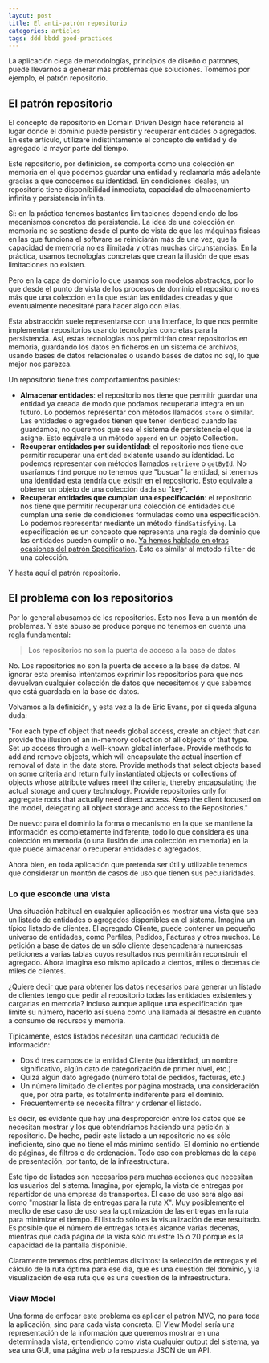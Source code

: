 ```yaml
---
layout: post
title: El anti-patrón repositorio
categories: articles
tags: ddd bbdd good-practices
---
```


La aplicación ciega de metodologías, principios de diseño o patrones, puede llevarnos a generar más problemas que soluciones. Tomemos por ejemplo, el patrón repositorio.

## El patrón repositorio

El concepto de repositorio en Domain Driven Design hace referencia al lugar donde el dominio puede persistir y recuperar entidades o agregados. En este artículo, utilizaré indistintamente el concepto de entidad y de agregado la mayor parte del tiempo.

Este repositorio, por definición, se comporta como una colección en memoria en el que podemos guardar una entidad y reclamarla más adelante gracias a que conocemos su identidad. En condiciones ideales, un repositorio tiene disponibilidad inmediata, capacidad de almacenamiento infinita y persistencia infinita.

Sí: en la práctica tenemos bastantes limitaciones dependiendo de los mecanismos concretos de persistencia. La idea de una colección en memoria no se sostiene desde el punto de vista de que las máquinas físicas en las que funciona el software se reiniciarán más de una vez, que la capacidad de memoria no es ilimitada y otras muchas circunstancias. En la práctica, usamos tecnologías concretas que crean la ilusión de que esas limitaciones no existen. 

Pero en la capa de dominio lo que usamos son modelos abstractos, por lo que desde el punto de vista de los procesos de dominio el repositorio no es más que una colección en la que están las entidades creadas y que eventualmente necesitaré para hacer algo con ellas.

Esta abstracción suele representarse con una Interface, lo que nos permite implementar repositorios usando tecnologías concretas para la persistencia. Así, estas tecnologías nos permitirían crear repositorios en memoria, guardando los datos en ficheros en un sistema de archivos, usando bases de datos relacionales o usando bases de datos no sql, lo que mejor nos parezca.

Un repositorio tiene tres comportamientos posibles:

* **Almacenar entidades**: el repositorio nos tiene que permitir guardar una entidad ya creada de modo que podamos recuperarla íntegra en un futuro. Lo podemos representar con métodos llamados `store` o similar. Las entidades o agregados tienen que tener identidad cuando las guardamos, no queremos que sea el sistema de persistencia el que la asigne. Esto equivale a un método `append` en un objeto Collection.
* **Recuperar entidades por su identidad**: el repositorio nos tiene que permitir recuperar una entidad existente usando su identidad. Lo podemos representar con métodos llamados `retrieve` o `getById`. No usaríamos `find` porque no tenemos que "buscar" la entidad, si tenemos una identidad esta tendría que existir en el repositorio. Esto equivale a obtener un objeto de una colección dada su "key".
* **Recuperar entidades que cumplan una especificación**: el repositorio nos tiene que permitir recuperar una colección de entidades que cumplan una serie de condiciones formuladas como una especificación. Lo podemos representar mediante un método `findSatisfying`. La especificación es un concepto que representa una regla de dominio que las entidades pueden cumplir o no. [Ya hemos hablado en otras ocasiones del patrón Specification](/the-way-to-ddd-2). Esto es similar al metodo `filter` de una colección.

Y hasta aquí el patrón repositorio.

## El problema con los repositorios

Por lo general abusamos de los repositorios. Esto nos lleva a un montón de problemas. Y este abuso se produce porque no tenemos en cuenta una regla fundamental:

> Los repositorios no son la puerta de acceso a la base de datos

No. Los repositorios no son la puerta de acceso a la base de datos. Al ignorar esta premisa intentamos exprimir los repositorios para que nos devuelvan cualquier colección de datos que necesitemos y que sabemos que está guardada en la base de datos.

Volvamos a la definición, y esta vez a la de Eric Evans, por si queda alguna duda:

"For each type of object that needs global access, create an object that can provide the illusion of an in-memory collection of all objects of that type. Set up access through a well-known global interface. Provide methods to add and remove objects, which will encapsulate the actual insertion of removal of data in the data store. Provide methods that select objects based on some criteria and return fully instantiated objects or collections of objects whose attribute values meet the criteria, thereby encapsulating the actual storage and query technology. Provide repositories only for aggregate roots that actually need direct access. Keep the client focused on the model, delegating all object storage and access to the Repositories."

De nuevo: para el dominio la forma o mecanismo en la que se mantiene la información es completamente indiferente, todo lo que considera es una colección en memoria (o una ilusión de una colección en memoria) en la que puede almacenar o recuperar entidades o agregados.

Ahora bien, en toda aplicación que pretenda ser útil y utilizable tenemos que considerar un montón de casos de uso que tienen sus peculiaridades.

### Lo que esconde una vista

Una situación habitual en cualquier aplicación es mostrar una vista que sea un listado de entidades o agregados disponibles en el sistema. Imagina un típico listado de clientes. El agregado Cliente, puede contener un pequeño universo de entidades, como Perfiles, Pedidos, Facturas y otros muchos. La petición a base de datos de un sólo cliente desencadenará numerosas peticiones a varias tablas cuyos resultados nos permitirán reconstruir el agregado. Ahora imagina eso mismo aplicado a cientos, miles o decenas de miles de clientes.

¿Quiere decir que para obtener los datos necesarios para generar un listado de clientes tengo que pedir al repositorio todas las entidades existentes y cargarlas en memoria? Incluso aunque aplique una especificación que limite su número, hacerlo así suena como una llamada al desastre en cuanto a consumo de recursos y memoria.

Típicamente, estos listados necesitan una cantidad reducida de información:

* Dos ó tres campos de la entidad Cliente (su identidad, un nombre significativo, algún dato de categorización de primer nivel, etc.)
* Quizá algún dato agregado (número total de pedidos, facturas, etc.)
* Un número limitado de clientes por página mostrada, una consideración que, por otra parte, es totalmente indiferente para el dominio.
* Frecuentemente se necesita filtrar y ordenar el listado.

Es decir, es evidente que hay una desproporción entre los datos que se necesitan mostrar y los que obtendríamos haciendo una petición al repositorio. De hecho, pedir este listado a un repositorio no es sólo ineficiente, sino que no tiene el más mínimo sentido. El dominio no entiende de páginas, de filtros o de ordenación. Todo eso con problemas de la capa de presentación, por tanto, de la infraestructura.

Este tipo de listados son necesarios para muchas acciones que necesitan los usuarios del sistema. Imagina, por ejemplo, la vista de entregas por repartidor de una empresa de transportes. El caso de uso será algo así como "mostrar la lista de entregas para la ruta X". Muy posiblemente el meollo de ese caso de uso sea la optimización de las entregas en la ruta para minimizar el tiempo. El listado sólo es la visualización de ese resultado. Es posible que el número de entregas totales alcance varias decenas, mientras que cada página de la vista sólo muestre 15 ó 20 porque es la capacidad de la pantalla disponible.

Claramente tenemos dos problemas distintos: la selección de entregas y el cálculo de la ruta óptima para ese día, que es una cuestión del dominio, y la visualización de esa ruta que es una cuestión de la infraestructura.

### View Model

Una forma de enfocar este problema es aplicar el patrón MVC, no para toda la aplicación, sino para cada vista concreta. El View Model sería una representación de la información que queremos mostrar en una determinada vista, entendiendo como vista cualquier output del sistema, ya sea una GUI, una página web o la respuesta JSON de un API.



